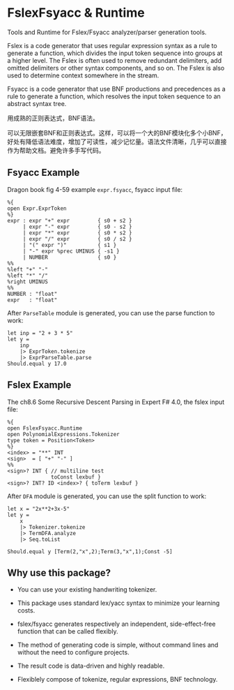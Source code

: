 ﻿# FslexFsyacc & Runtime

Tools and Runtime for Fslex/Fsyacc analyzer/parser generation tools.

Fslex is a code generator that uses regular expression syntax as a rule to generate a function, which divides the input token sequence into groups at a higher level. The Fslex is often used to remove redundant delimiters, add omitted delimiters or other syntax components, and so on. The Fslex is also used to determine context somewhere in the stream.

Fsyacc is a code generator that use BNF productions and precedences as a rule to generate a function, which resolves the input token sequence to an abstract syntax tree.


用成熟的正则表达式，BNF语法。

可以无限嵌套BNF和正则表达式。这样，可以将一个大的BNF模块化多个小BNF，好处有降低语法难度，增加了可读性，减少记忆量。语法文件清晰，几乎可以直接作为帮助文档。避免许多手写代码。

## Fsyacc Example

Dragon book fig 4-59 example `expr.fsyacc`, fsyacc input file:

```fsyacc
%{
open Expr.ExprToken
%}
expr : expr "+" expr         { s0 + s2 }
     | expr "-" expr         { s0 - s2 }
     | expr "*" expr         { s0 * s2 }
     | expr "/" expr         { s0 / s2 }
     | "(" expr ")"          { s1 }
     | "-" expr %prec UMINUS { -s1 }
     | NUMBER                { s0 }
%%
%left "+" "-"
%left "*" "/"
%right UMINUS
%%
NUMBER : "float"
expr   : "float"
```

After `ParseTable` module is generated, you can use the parse function to work:

```F#
let inp = "2 + 3 * 5"
let y = 
    inp
    |> ExprToken.tokenize
    |> ExprParseTable.parse
Should.equal y 17.0
```

## Fslex Example

The ch8.6 Some Recursive Descent Parsing in Expert F# 4.0, the fslex input file:

```fslex
%{
open FslexFsyacc.Runtime
open PolynomialExpressions.Tokenizer
type token = Position<Token>
%}
<index> = "**" INT
<sign>  = [ "+" "-" ]
%%
<sign>? INT { // multiline test
              toConst lexbuf }
<sign>? INT? ID <index>? { toTerm lexbuf }
```

After `DFA` module is generated, you can use the split function to work:

```F#
let x = "2x**2+3x-5"
let y = 
    x 
    |> Tokenizer.tokenize
    |> TermDFA.analyze
    |> Seq.toList

Should.equal y [Term(2,"x",2);Term(3,"x",1);Const -5]
```

## Why use this package?

- You can use your existing handwriting tokenizer.

- This package uses standard lex/yacc syntax to minimize your learning costs.

- fslex/fsyacc generates respectively an independent, side-effect-free function that can be called flexibly.

- The method of generating code is simple, without command lines and without the need to configure projects.

- The result code is data-driven and highly readable.

- Flexiblely compose of tokenize, regular expressions, BNF technology.



